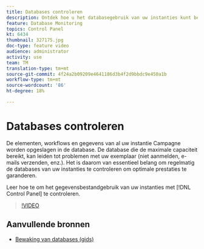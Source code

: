 ```yaml
---
title: Databases controleren
description: Ontdek hoe u het databasegebruik van uw instanties kunt bewaken.
feature: Database Monitoring
topics: Control Panel
kt: 6434
thumbnail: 327175.jpg
doc-type: feature video
audience: administrator
activity: use
team: TM
translation-type: tm+mt
source-git-commit: 4f24a2b09209e4641186d3b4f2d9bbdc9e450a1b
workflow-type: tm+mt
source-wordcount: '86'
ht-degree: 18%

---
```



# Databases controleren

De elementen, workflows en gegevens van al uw instantie Campagne worden opgeslagen in de database. De database die de maximale capaciteit bereikt, kan leiden tot problemen met uw exemplaar (niet aanmelden, e-mails verzenden, enz.). Het is daarom van essentieel belang om regelmatig de databases van uw instanties te controleren om optimale prestaties te garanderen.

Leer hoe te om het gegevensbestandgebruik van uw instanties met [!DNL Control Panel] te controleren.

>[!VIDEO](https://video.tv.adobe.com/v/327175?quality=12)

## Aanvullende bronnen

* [Bewaking van databases (gids)](https://experienceleague.adobe.com/docs/control-panel/using/performance-monitoring/database-monitoring.html?lang=en#performance-monitoring)
